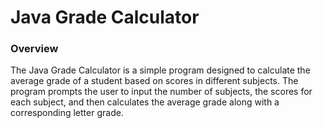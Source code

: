 # Java Grade Calculator
### Overview
The Java Grade Calculator is a simple program designed to calculate the average grade of a student based on scores in different subjects. 
The program prompts the user to input the number of subjects, the scores for each subject, 
and then calculates the average grade along with a corresponding letter grade.